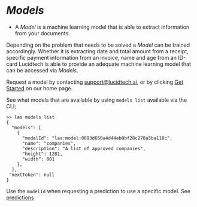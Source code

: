 # *Models*

 - A *Model* is a machine learning model that is able to extract information from your documents.
    
Depending on the problem that needs to be solved a *Model* can be trained accordingly. 
Whether it is extracting date and total amount from a receipt, specific payment information from an invoice, 
name and age from an ID-card Lucidtech is able to provide an adequate machine learning model 
that can be accessed via *Models*.

Request a model by contacting [support@lucidtech.ai](mailto:support@lucidtech.ai), 
or by clicking [Get Started](https://lucidtech.ai) on our home page.

See what models that are available by using `models list` available via the CLI;
```commandline
>> las models list 
{
  "models": [
    {
      "modelId": "las:model:0093d650a4d44eb0bf28c278a5ba118c",
      "name": "companies",
      "description": "A list of approved companies",
      "height": 1281,
      "width": 801
    },
  ],
 "nextToken": null
}
```

Use the `modelId` when requesting a prediction to use a specific model. See [predictions](./predictions.md)

